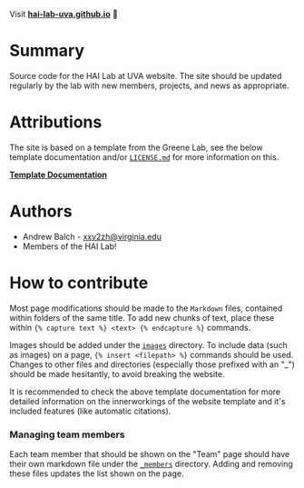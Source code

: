 Visit **[hai-lab-uva.github.io](https://hai-lab-uva.github.io)** 🚀

# Summary
Source code for the HAI Lab at UVA website. The site should be updated regularly by the lab with new members, projects, and news as appropriate. 

# Attributions
The site is based on a template from the Greene Lab, see the below template documentation and/or [```LICENSE.md```](LICENSE.md) for more information on this. 

[**Template Documentation**](https://greene-lab.gitbook.io/lab-website-template-docs)

# Authors
* Andrew Balch - xxv2zh@virginia.edu
* Members of the HAI Lab!

# How to contribute
Most page modifications should be made to the ```Markdown``` files, contained within folders of the same title. To add new chunks of text, place these within ```{% capture text %} <text> {% endcapture %}``` commands. 

Images should be added under the [```images```](images) directory. To include data (such as images) on a page, ```{% insert <filepath> %}``` commands should be used. Changes to other files and directories (especially those prefixed with an "_") should be made hesitantly, to avoid breaking the website. 

It is recommended to check the above template documentation for more detailed information on the innerworkings of the website template and it's included features (like automatic citations). 

### Managing team members
Each team member that should be shown on the "Team" page should have their own markdown file under the [```_members```](_members) directory. Adding and removing these files updates the list shown on the page. 
